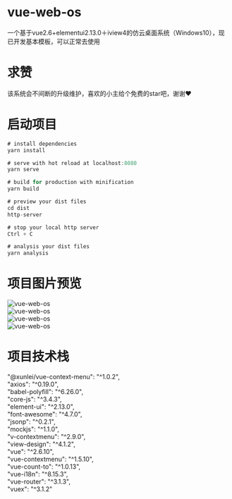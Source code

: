 # vue-web-os
一个基于vue2.6+elementui2.13.0＋iview4的仿云桌面系统（Windows10），现已开发基本模板，可以正常去使用

# 求赞
该系统会不间断的升级维护，喜欢的小主给个免费的star吧，谢谢❤

# 启动项目
```Java
# install dependencies
yarn install

# serve with hot reload at localhost:8080
yarn serve

# build for production with minification
yarn build

# preview your dist files
cd dist
http-server

# stop your local http server
Ctrl + C

# analysis your dist files
yarn analysis
```

# 项目图片预览

![vue-web-os](https://s2.ax1x.com/2020/02/19/3A5L01.png "vue-web-os")  
![vue-web-os](https://s2.ax1x.com/2020/02/19/3A5OTx.png "vue-web-os")  
![vue-web-os](https://s2.ax1x.com/2020/02/19/3A576J.png "vue-web-os")  
![vue-web-os](https://s2.ax1x.com/2020/02/19/3A5HX9.png "vue-web-os")  


# 项目技术栈
"@xunlei/vue-context-menu": "^1.0.2",<br>
    "axios": "^0.19.0",<br>
    "babel-polyfill": "^6.26.0",<br>
    "core-js": "^3.4.3",<br>
    "element-ui": "^2.13.0",<br>
    "font-awesome": "^4.7.0",<br>
    "jsonp": "^0.2.1",<br>
    "mockjs": "^1.1.0",<br>
    "v-contextmenu": "^2.9.0",<br>
    "view-design": "^4.1.2",<br>
    "vue": "^2.6.10",<br>
    "vue-contextmenu": "^1.5.10",<br>
    "vue-count-to": "^1.0.13",<br>
    "vue-i18n": "^8.15.3",<br>
    "vue-router": "^3.1.3",<br>
    "vuex": "^3.1.2"<br>
	
